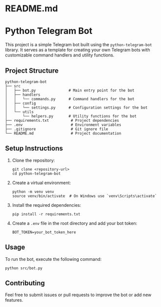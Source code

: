 # README.md

# Python Telegram Bot

This project is a simple Telegram bot built using the `python-telegram-bot` library. It serves as a template for creating your own Telegram bots with customizable command handlers and utility functions.

## Project Structure

```
python-telegram-bot
├── src
│   ├── bot.py               # Main entry point for the bot
│   ├── handlers
│   │   └── commands.py      # Command handlers for the bot
│   ├── config
│   │   └── settings.py      # Configuration settings for the bot
│   └── utils
│       └── helpers.py       # Utility functions for the bot
├── requirements.txt          # Project dependencies
├── .env                      # Environment variables
├── .gitignore                # Git ignore file
└── README.md                 # Project documentation
```

## Setup Instructions

1. Clone the repository:

   ```
   git clone <repository-url>
   cd python-telegram-bot
   ```

2. Create a virtual environment:

   ```
   python -m venv venv
   source venv/bin/activate  # On Windows use `venv\Scripts\activate`
   ```

3. Install the required dependencies:

   ```
   pip install -r requirements.txt
   ```

4. Create a `.env` file in the root directory and add your bot token:
   ```
   BOT_TOKEN=your_bot_token_here
   ```

## Usage

To run the bot, execute the following command:

```
python src/bot.py
```

## Contributing

Feel free to submit issues or pull requests to improve the bot or add new features.
